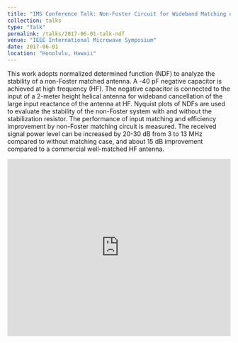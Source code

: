 ```yaml
---
title: "IMS Conference Talk: Non-Foster Circuit for Wideband Matching of High Frequency Helical Antenna"
collection: talks
type: "Talk"
permalink: /talks/2017-06-01-talk-ndf
venue: "IEEE International Microwave Symposium"
date: 2017-06-01
location: "Honolulu, Hawaii"
---
```


This work adopts normalized determined function (NDF) to analyze the stability of a non-Foster matched antenna. A -40 pF negative capacitor is achieved at high frequency (HF). The negative capacitor is connected to the input of a 2-meter height helical antenna for wideband cancellation of the large input reactance of the antenna at HF. Nyquist plots of NDFs are used to evaluate the stability of the non-Foster system with and without the stabilization resistor. The performance of input matching and efficiency improvement by non-Foster matching circuit is measured. The received signal power level can be increased by 20-30 dB from 3 to 13 MHz compared to without matching case, and about 15 dB improvement compared to a commercial well-matched HF antenna.

<iframe 
  src="https://dako2.github.io/files/IMS2017_Qi_Tang.pdf#page=1&toolbar=0&navpanes=0&scrollbar=0" 
  style="width:100%; height:400px;" 
  frameborder="0">
</iframe>
